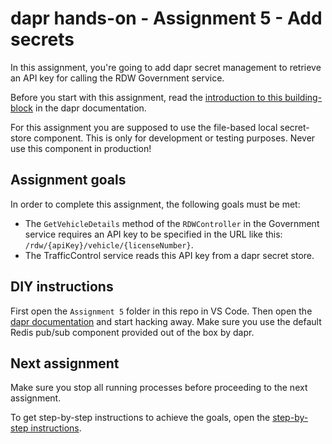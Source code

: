 # dapr hands-on - Assignment 5 - Add secrets

In this assignment, you're going to add dapr secret management to retrieve an API key for calling the RDW Government service.

Before you start with this assignment, read the [introduction to this building-block](https://github.com/dapr/docs/blob/master/concepts/secrets/README.md) in the dapr documentation.

For this assignment you are supposed to use the file-based local secret-store component. This is only for development or testing purposes. Never use this component in production!

## Assignment goals

In order to complete this assignment, the following goals must be met:

- The `GetVehicleDetails` method of the `RDWController` in the Government service requires an API key to be specified in the URL like this: `/rdw/{apiKey}/vehicle/{licenseNumber}`.
- The TrafficControl service reads this API key from a dapr secret store.

## DIY instructions

First open the `Assignment 5` folder in this repo in VS Code. Then open the [dapr documentation](https://github.com/dapr/docs) and start hacking away. Make sure you use the default Redis pub/sub component provided out of the box by dapr.

## Next assignment

Make sure you stop all running processes before proceeding to the next assignment.

To get step-by-step instructions to achieve the goals, open the [step-by-step instructions](step-by-step.md).